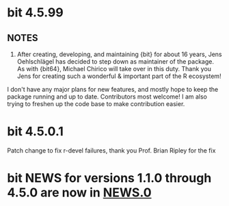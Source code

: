 # bit 4.5.99

## NOTES

1. After creating, developing, and maintaining {bit} for about 16 years, Jens Oehlschlägel has decided to step down as maintainer of the package. As with {bit64}, Michael Chirico will take over in this duty. Thank you Jens for creating such a wonderful & important part of the R ecosystem!

  I don't have any major plans for new features, and mostly hope to keep the package running and up to date. Contributors most welcome! I am also trying to freshen up the code base to make contribution easier.

# bit 4.5.0.1

Patch change to fix r-devel failures, thank you Prof. Brian Ripley for the fix

# bit NEWS for versions 1.1.0 through 4.5.0 are now in [NEWS.0](https://github.com/r-lib/bit/blob/master/NEWS.0)
